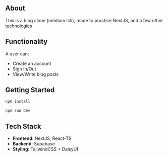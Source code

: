 ## About
This is a blog clone (medium ish), made to practice NextJS, and a few other technologies

## Functionality
A user can:
- Create an account
- Sign In/Out
 - View/Write blog posts
 

## Getting Started
```bash
npm install

npm run dev
```
## Tech Stack
- __Frontend__: NextJS, React-TS
- __Backend__: Supabase
- __Styling__: TailwindCSS + DaisyUI